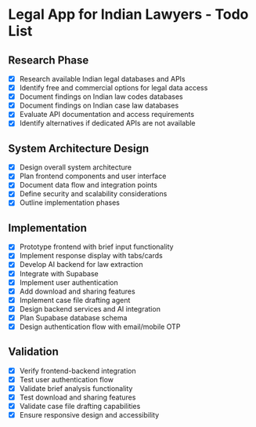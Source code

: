 # Legal App for Indian Lawyers - Todo List

## Research Phase
- [x] Research available Indian legal databases and APIs
- [x] Identify free and commercial options for legal data access
- [x] Document findings on Indian law codes databases
- [x] Document findings on Indian case law databases
- [x] Evaluate API documentation and access requirements
- [x] Identify alternatives if dedicated APIs are not available

## System Architecture Design
- [x] Design overall system architecture
- [x] Plan frontend components and user interface
- [x] Document data flow and integration points
- [x] Define security and scalability considerations
- [x] Outline implementation phases

## Implementation
- [x] Prototype frontend with brief input functionality
- [x] Implement response display with tabs/cards
- [x] Develop AI backend for law extraction
- [x] Integrate with Supabase
- [x] Implement user authentication
- [x] Add download and sharing features
- [x] Implement case file drafting agent
- [x] Design backend services and AI integration
- [x] Plan Supabase database schema
- [x] Design authentication flow with email/mobile OTP

## Validation
- [x] Verify frontend-backend integration
- [x] Test user authentication flow
- [x] Validate brief analysis functionality
- [x] Test download and sharing features
- [x] Validate case file drafting capabilities
- [x] Ensure responsive design and accessibility
